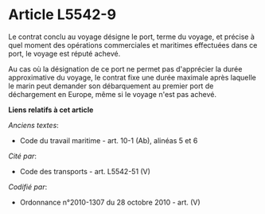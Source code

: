 # Article L5542-9

Le contrat conclu au voyage désigne le port, terme du voyage, et précise à quel moment des opérations commerciales et
maritimes effectuées dans ce port, le voyage est réputé achevé.

Au cas où la désignation de ce port ne permet pas d'apprécier la durée approximative du voyage, le contrat fixe une durée
maximale après laquelle le marin peut demander son débarquement au premier port de déchargement en Europe, même si le voyage
n'est pas achevé.

**Liens relatifs à cet article**

_Anciens textes_:

  - Code du travail maritime - art. 10-1 (Ab), alinéas 5 et 6

_Cité par_:

  - Code des transports - art. L5542-51 (V)

_Codifié par_:

  - Ordonnance n°2010-1307 du 28 octobre 2010 - art. (V)
